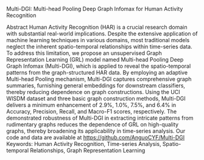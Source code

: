 Multi-DGI: Multi-head Pooling Deep Graph Infomax for Human Activity Recognition

Abstract
Human Activity Recognition (HAR) is a crucial research domain with substantial real-world implications. Despite the extensive application of machine learning techniques in various domains, most traditional models neglect the inherent spatio-temporal relationships within time-series data. To address this limitation, we propose an unsupervised Graph Representation Learning (GRL) model named Multi-head Pooling Deep Graph Infomax (Multi-DGI), which is applied to reveal the spatio-temporal patterns from the graph-structured HAR data. By employing an adaptive Multi-head Pooling mechanism, Multi-DGI captures comprehensive graph summaries, furnishing general embeddings for downstream classifiers, thereby reducing dependence on graph constructions. Using the UCI WISDM dataset and three basic graph construction methods, Multi-DGI delivers a minimum enhancement of 2.9%, 1.0%, 7.5%, and 6.4% in Accuracy, Precision, Recall, and Macro-F1 scores, respectively. The demonstrated robustness of Multi-DGI in extracting intricate patterns from rudimentary graphs reduces the dependence of GRL on high-quality graphs, thereby broadening its applicability in time-series analysis. Our code and data are available at https://github.com/AnguoCYF/Multi-DGI
Keywords: Human Activity Recognition, Time-series Analysis, Spatio-temporal Relationships, Graph Representation Learning
